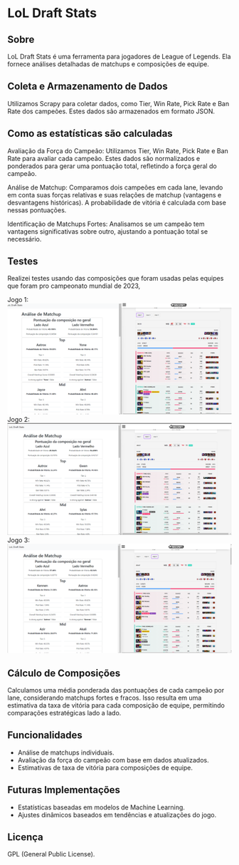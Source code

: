# LoL Draft Stats

## Sobre
LoL Draft Stats é uma ferramenta para jogadores de League of Legends. Ela fornece análises detalhadas de matchups e composições de equipe.

## Coleta e Armazenamento de Dados
Utilizamos Scrapy para coletar dados, como Tier, Win Rate, Pick Rate e Ban Rate dos campeões. Estes dados são armazenados em formato JSON.

## Como as estatísticas são calculadas
Avaliação da Força do Campeão: Utilizamos Tier, Win Rate, Pick Rate e Ban Rate para avaliar cada campeão. Estes dados são normalizados e ponderados para gerar uma pontuação total, refletindo a força geral do campeão.

Análise de Matchup: Comparamos dois campeões em cada lane, levando em conta suas forças relativas e suas relações de matchup (vantagens e desvantagens históricas). A probabilidade de vitória é calculada com base nessas pontuações.

Identificação de Matchups Fortes: Analisamos se um campeão tem vantagens significativas sobre outro, ajustando a pontuação total se necessário.
## Testes
Realizei testes usando das composições que foram usadas pelas equipes que foram pro campeonato mundial de 2023,

Jogo 1: ![t1xwei](/docs/img/t1_x_wei-1.png "T1_x_wei.png")
Jogo 2: ![t1xwei](/docs/img/t1_x_wei-2.png "T1_x_wei.png")
Jogo 3: ![t1xwei](/docs/img/t1_x_wei-3.png "T1_x_wei.png")
## Cálculo de Composições
Calculamos uma média ponderada das pontuações de cada campeão por lane, considerando matchups fortes e fracos. Isso resulta em uma estimativa da taxa de vitória para cada composição de equipe, permitindo comparações estratégicas lado a lado.

## Funcionalidades
- Análise de matchups individuais.
- Avaliação da força do campeão com base em dados atualizados.
- Estimativas de taxa de vitória para composições de equipe.

## Futuras Implementações
- Estatísticas baseadas em modelos de Machine Learning.
- Ajustes dinâmicos baseados em tendências e atualizações do jogo.

## Licença
GPL (General Public License).